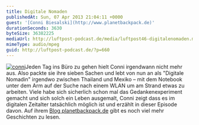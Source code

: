 ```yaml
---
title: Digitale Nomaden
publishedAt: Sun, 07 Apr 2013 21:04:11 +0000
guest: '[Conni Biesalski](http://www.planetbackpack.de)'
durationSeconds: 3630
byteSize: 36382225
mediaUrl: http://luftpost-podcast.de/media/luftpost46-digitalenomaden.mp3
mimeType: audio/mpeg
guid: http://luftpost-podcast.de/?p=660
---
```


[![conni](http://luftpost-podcast.de/wp-content/uploads/conni.jpg)](http://luftpost-podcast.de/wp-content/uploads/conni.jpg)Jeden Tag ins Büro zu gehen hielt Conni irgendwann nicht mehr aus. Also packte sie ihre sieben Sachen und lebt von nun an als "Digitale Nomadin" irgendwo zwischen Thailand und Mexiko – mit dem Notebook unter dem Arm auf der Suche nach einem WLAN um am Strand etwas zu arbeiten. Viele habe sich sicherlich schon mal das Gedankenexperiment gemacht und sich solch ein Leben ausgemalt, Conni zeigt dass es im digitalen Zeitalter tatsächlich möglich ist und erzählt in dieser Episode davon. Auf ihrem [Blog planetbackpack.de](http://www.planetbackpack.de) gibt es noch viel mehr Geschichten zu lesen.
